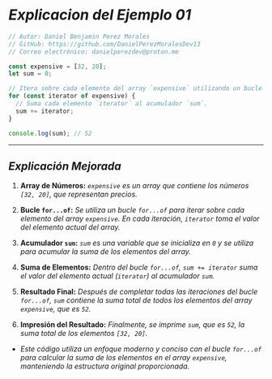 <!-- Autor: Daniel Benjamin Perez Morales -->
<!-- GitHub: https://github.com/DanielPerezMoralesDev13 -->
<!-- Correo electrónico: danielperezdev@proton.me -->

# ***Explicacion del Ejemplo 01***

```javascript
// Autor: Daniel Benjamin Perez Morales
// GitHub: https://github.com/DanielPerezMoralesDev13
// Correo electrónico: danielperezdev@proton.me

const expensive = [32, 20];
let sum = 0;

// Itera sobre cada elemento del array `expensive` utilizando un bucle `for...of`.
for (const iterator of expensive) {
  // Suma cada elemento `iterator` al acumulador `sum`.
  sum += iterator;
}

console.log(sum); // 52
```

---

## ***Explicación Mejorada***

1. **Array de Números:** *`expensive` es un array que contiene los números `[32, 20]`, que representan precios.*

2. **Bucle `for...of`:** *Se utiliza un bucle `for...of` para iterar sobre cada elemento del array `expensive`. En cada iteración, `iterator` toma el valor del elemento actual del array.*

3. **Acumulador `sum`:** *`sum` es una variable que se inicializa en `0` y se utiliza para acumular la suma de los elementos del array.*

4. **Suma de Elementos:** *Dentro del bucle `for...of`, `sum += iterator` suma el valor del elemento actual (`iterator`) al acumulador `sum`.*

5. **Resultado Final:** *Después de completar todas las iteraciones del bucle `for...of`, `sum` contiene la suma total de todos los elementos del array `expensive`, que es `52`.*

6. **Impresión del Resultado:** *Finalmente, se imprime `sum`, que es `52`, la suma total de los elementos `[32, 20]`.*

- *Este código utiliza un enfoque moderno y conciso con el bucle `for...of` para calcular la suma de los elementos en el array `expensive`, manteniendo la estructura original proporcionada.*
